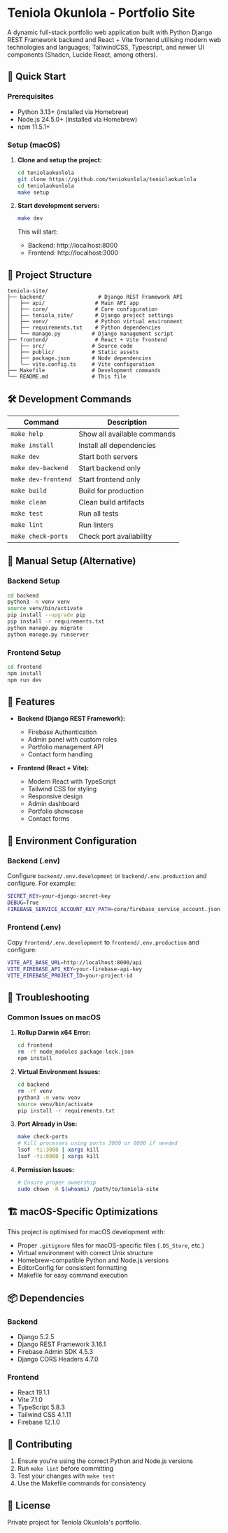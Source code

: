 # Teniola Okunlola - Portfolio Site

A dynamic full-stack portfolio web application built with Python Django REST Framework backend and React + Vite frontend utilising modern web technologies and languages; TailwindCSS, Typescript, and newer UI components (Shadcn, Lucide React, among others).

## 🚀 Quick Start

### Prerequisites
- Python 3.13+ (installed via Homebrew)
- Node.js 24.5.0+ (installed via Homebrew)
- npm 11.5.1+

### Setup (macOS)

1. **Clone and setup the project:**
   ```bash
   cd teniolaokunlola
   git clone https://github.com/teniokunlola/teniolaokunlola
   cd teniolaokunlola
   make setup
   ```

2. **Start development servers:**
   ```bash
   make dev
   ```

   This will start:
   - Backend: http://localhost:8000
   - Frontend: http://localhost:3000

## 📁 Project Structure

```
teniola-site/
├── backend/                 # Django REST Framework API
│   ├── api/                # Main API app
│   ├── core/               # Core configuration
│   ├── teniola_site/       # Django project settings
│   ├── venv/               # Python virtual environment
│   ├── requirements.txt    # Python dependencies
│   └── manage.py          # Django management script
├── frontend/               # React + Vite frontend
│   ├── src/               # Source code
│   ├── public/            # Static assets
│   ├── package.json       # Node dependencies
│   └── vite.config.ts     # Vite configuration
├── Makefile               # Development commands
└── README.md              # This file
```

## 🛠️ Development Commands

| Command | Description |
|---------|-------------|
| `make help` | Show all available commands |
| `make install` | Install all dependencies |
| `make dev` | Start both servers |
| `make dev-backend` | Start backend only |
| `make dev-frontend` | Start frontend only |
| `make build` | Build for production |
| `make clean` | Clean build artifacts |
| `make test` | Run all tests |
| `make lint` | Run linters |
| `make check-ports` | Check port availability |

## 🔧 Manual Setup (Alternative)

### Backend Setup
```bash
cd backend
python3 -m venv venv
source venv/bin/activate
pip install --upgrade pip
pip install -r requirements.txt
python manage.py migrate
python manage.py runserver
```

### Frontend Setup
```bash
cd frontend
npm install
npm run dev
```

## 📱 Features

- **Backend (Django REST Framework):**
  - Firebase Authentication
  - Admin panel with custom roles
  - Portfolio management API
  - Contact form handling

- **Frontend (React + Vite):**
  - Modern React with TypeScript
  - Tailwind CSS for styling
  - Responsive design
  - Admin dashboard
  - Portfolio showcase
  - Contact forms

## 🔐 Environment Configuration

### Backend (.env)
Configure `backend/.env.development` or `backend/.env.production` and configure. For example:
```bash
SECRET_KEY=your-django-secret-key
DEBUG=True
FIREBASE_SERVICE_ACCOUNT_KEY_PATH=core/firebase_service_account.json
```

### Frontend (.env)
Copy `frontend/.env.development` to `frontend/.env.production` and configure:
```bash
VITE_API_BASE_URL=http://localhost:8000/api
VITE_FIREBASE_API_KEY=your-firebase-api-key
VITE_FIREBASE_PROJECT_ID=your-project-id
```

## 🐛 Troubleshooting

### Common Issues on macOS

1. **Rollup Darwin x64 Error:**
   ```bash
   cd frontend
   rm -rf node_modules package-lock.json
   npm install
   ```

2. **Virtual Environment Issues:**
   ```bash
   cd backend
   rm -rf venv
   python3 -m venv venv
   source venv/bin/activate
   pip install -r requirements.txt
   ```

3. **Port Already in Use:**
   ```bash
   make check-ports
   # Kill processes using ports 3000 or 8000 if needed
   lsof -ti:3000 | xargs kill
   lsof -ti:8000 | xargs kill
   ```

4. **Permission Issues:**
   ```bash
   # Ensure proper ownership
   sudo chown -R $(whoami) /path/to/teniola-site
   ```

## 🏗️ macOS-Specific Optimizations

This project is optimised for macOS development with:
- Proper `.gitignore` files for macOS-specific files (`.DS_Store`, etc.)
- Virtual environment with correct Unix structure
- Homebrew-compatible Python and Node.js versions
- EditorConfig for consistent formatting
- Makefile for easy command execution

## 📦 Dependencies

### Backend
- Django 5.2.5
- Django REST Framework 3.16.1
- Firebase Admin SDK 4.5.3
- Django CORS Headers 4.7.0

### Frontend
- React 19.1.1
- Vite 7.1.0
- TypeScript 5.8.3
- Tailwind CSS 4.1.11
- Firebase 12.1.0

## 🤝 Contributing

1. Ensure you're using the correct Python and Node.js versions
2. Run `make lint` before committing
3. Test your changes with `make test`
4. Use the Makefile commands for consistency

## 📄 License

Private project for Teniola Okunlola's portfolio.
